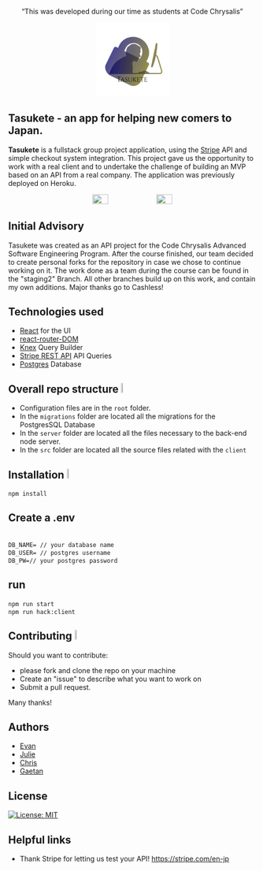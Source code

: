 <p align="center">
“This was developed during our time as students at Code Chrysalis”
</p>    
<p align="center">
<img src="public/asset/logo.png" width="150px">
</p>    

## Tasukete - an app for helping new comers to Japan.

**Tasukete** is a fullstack group project application, using the [Stripe](https://stripe.com/en-jp) API and simple checkout system integration.
    This project gave us the opportunity to work with a real client and to undertake the challenge of building an MVP based on an API from
    a real company. The application was previously deployed on Heroku.
    
<p align="center">
<img src="https://user-images.githubusercontent.com/27636896/123044039-1f183480-d434-11eb-8de8-516a6e390bc5.png" width=25% height=25%>   <img src="https://user-images.githubusercontent.com/27636896/123045530-fdb84800-d435-11eb-852e-0a7c07ffcb31.png" width=25% height=25%>
</p> 
    

## Initial Advisory

Tasukete was created as an API project for the Code Chrysalis Advanced Software Engineering Program. After the course finished, our team decided to create personal forks for the repository in case we chose to continue working on it. The work done as a team during the course can be found in the "staging2" Branch. All other branches build up on this work, and contain my own additions. Major thanks go to Cashless!


## Technologies used

* [React](https://reactjs.org/) for the UI
* [react-router-DOM](https://www.npmjs.com/package/react-router-dom) 
* [Knex](http://knexjs.org) Query Builder
* [Stripe REST API](https://stripe.com/docs/api) API Queries
* [Postgres](https://www.postgresql.org) Database



## Overall repo structure <img src="https://user-images.githubusercontent.com/27636896/123047418-3bb66b80-d438-11eb-9de2-9f74e3685dd4.png" width=4% height=4%>
* Configuration files are in the `root` folder.
* In the `migrations` folder are located all the migrations for the PostgresSQL Database
* In the `server` folder are located all the files necessary to the back-end node server.
* In the `src` folder are located all the source files related with the `client`

## Installation <img src="https://user-images.githubusercontent.com/27636896/123047679-8a640580-d438-11eb-8518-164681ebc73b.png" width=3% height=3%>

```
npm install
```

## Create a .env

```

DB_NAME= // your database name
DB_USER= // postgres username
DB_PW=// your postgres password
```


## run

```
npm run start
npm run hack:client
```


## Contributing <img src="https://user-images.githubusercontent.com/27636896/123049411-7ae5bc00-d43a-11eb-838e-8656bd1fcc00.png" width=5% height=5%>

Should you want to contribute:
* please fork and clone the repo on your machine
* Create an "issue" to describe what you want to work on
* Submit a pull request.

Many thanks!

## Authors

* [Evan](https://github.com/Evomatic)
* [Julie](https://github.com/dawndarkness)
* [Chris](https://github.com/Chris-Ack)
* [Gaetan](https://github.com/GaetanKarst)



## License 

[![License: MIT](https://img.shields.io/badge/License-MIT-yellow.svg)](https://opensource.org/licenses/MIT)

## Helpful links

* Thank Stripe for letting us test your API! <https://stripe.com/en-jp>
